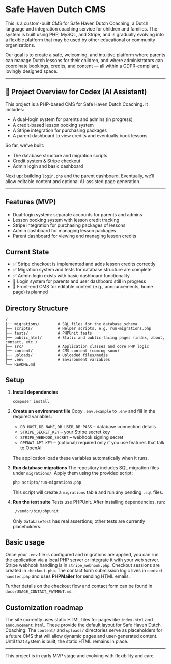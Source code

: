 # Safe Haven Dutch CMS

This is a custom-built CMS for Safe Haven Dutch Coaching, a Dutch language and integration coaching service for children and families. The system is built using PHP, MySQL, and Stripe, and is gradually evolving into a flexible platform that may be used by other educational or community organizations.

Our goal is to create a safe, welcoming, and intuitive platform where parents can manage Dutch lessons for their children, and where administrators can coordinate bookings, credits, and content — all within a GDPR-compliant, lovingly designed space.

---

## 🧠 Project Overview for Codex (AI Assistant)
This project is a PHP-based CMS for Safe Haven Dutch Coaching. It includes:
- A dual-login system for parents and admins (in progress)
- A credit-based lesson booking system
- A Stripe integration for purchasing packages
- A parent dashboard to view credits and eventually book lessons

So far, we've built:
- The database structure and migration scripts
- Credit system & Stripe checkout
- Admin login and basic dashboard

Next up: building `login.php` and the parent dashboard. Eventually, we’ll allow editable content and optional AI-assisted page generation.

---

## Features (MVP)
- Dual-login system: separate accounts for parents and admins
- Lesson booking system with lesson credit tracking
- Stripe integration for purchasing packages of lessons
- Admin dashboard for managing lesson packages
- Parent dashboard for viewing and managing lesson credits

## Current State
- ✅ Stripe checkout is implemented and adds lesson credits correctly
- ✅ Migration system and tests for database structure are complete
- ✅ Admin login exists with basic dashboard functionality
- 🚧 Login system for parents and user dashboard still in progress
- 🚧 Front-end CMS for editable content (e.g., announcements, home page) is planned

## Directory Structure
```
/
├── migrations/        # SQL files for the database schema
├── scripts/           # Helper scripts, e.g. run-migrations.php
├── tests/             # PHPUnit tests
├── public_html/       # Static and public-facing pages (index, about, contact, etc.)
├── src/               # Application classes and core PHP logic
├── content/           # CMS content (coming soon)
├── uploads/           # Uploaded files/media
├── .env               # Environment variables
└── README.md
```

## Setup

1. **Install dependencies**
   ```bash
   composer install
   ```

2. **Create an environment file**
   Copy `.env.example` to `.env` and fill in the required variables:
   - `DB_HOST`, `DB_NAME`, `DB_USER`, `DB_PASS` – database connection details
   - `STRIPE_SECRET_KEY` – your Stripe secret key
   - `STRIPE_WEBHOOK_SECRET` – webhook signing secret
   - `OPENAI_API_KEY` – (optional) required only if you use features that talk to OpenAI

   The application loads these variables automatically when it runs.

3. **Run database migrations**
   The repository includes SQL migration files under `migrations/`. Apply them using the provided script:
   ```bash
   php scripts/run-migrations.php
   ```
   This script will create a `migrations` table and run any pending `.sql` files.

4. **Run the test suite**
   Tests use PHPUnit. After installing dependencies, run:
   ```bash
   ./vendor/bin/phpunit
   ```

   Only `DatabaseTest` has real assertions; other tests are currently placeholders.

## Basic usage

Once your `.env` file is configured and migrations are applied, you can run the application via a local PHP server or integrate it with your web server. Stripe webhook handling is in `stripe_webhook.php`. Checkout sessions are created in `checkout.php`. The contact form submission logic lives in `contact-handler.php` and uses **PHPMailer** for sending HTML emails.

Further details on the checkout flow and contact form can be found in `docs/USAGE_CONTACT_PAYMENT.md`.

## Customization roadmap

The site currently uses static HTML files for pages like `index.html` and `announcement.html`. These provide the default layout for Safe Haven Dutch Coaching. The `content/` and `uploads/` directories serve as placeholders for a future CMS that will allow dynamic pages and user-generated content. Until that system is built, the static HTML remains in place.

---

This project is in early MVP stage and evolving with flexibility and care.